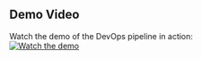 ## Demo Video
Watch the demo of the DevOps pipeline in action:  
[![Watch the demo](https://img.youtube.com/vi/qPWDO3ah3ys/0.jpg)](https://youtu.be/qPWDO3ah3ys)
